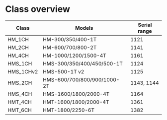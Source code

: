 # Class overview

| Class         | Models                      | Serial range |
| --------------| --------------------------- | ------------ |
| HM_1CH        | HM-300/350/400-1T           | 1121         |
| HM_2CH        | HM-600/700/800-2T           | 1141         |
| HM_4CH        | HM-1000/1200/1500-4T        | 1161         |
| HMS_1CH       | HMS-300/350/400/450/500-1T  | 1124         |
| HMS_1CHv2     | HMS-500-1T v2               | 1125         |
| HMS_2CH       | HMS-600/700/800/900/1000-2T | 1143, 1144   |
| HMS_4CH       | HMS-1600/1800/2000-4T       | 1164         |
| HMT_4CH       | HMT-1600/1800/2000-4T       | 1361         |
| HMT_6CH       | HMT-1800/2250-6T            | 1382         |

